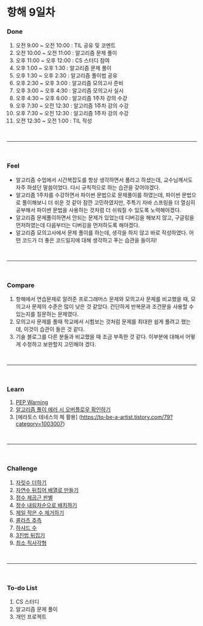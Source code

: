 # 항해 9일차

 ### Done
 1) 오전 9:00 ~ 오전 10:00 : TIL 공유 및 코멘트
 2) 오전 10:00 ~ 오전 11:00 : 알고리즘 문제 풀이
 3) 오후 11:00 ~ 오후 12:00 : CS 스터디 참여
 4) 오후 1:00 ~ 오후 1:30 : 알고리즘 문제 풀이
 5) 오후 1:30 ~ 오후 2:30 : 알고리즘 풀이법 공유
 6) 오후 2:30 ~ 오후 3:00 : 알고리즘 모의고사 준비
 7) 오후 3:00 ~ 오후 4:30 : 알고리즘 모의고사 실시
 8) 오후 4:30 ~ 오후 6:00 : 알고리즘 1주차 강의 수강
 9) 오후 7:30 ~ 오전 12:30 : 알고리즘 1주차 강의 수강
 9) 오후 7:30 ~ 오전 12:30 : 알고리즘 1주차 강의 수강
 10) 오전 12:30 ~ 오전 1:00 : TIL 작성

<br />
<hr>
<br />

### Feel
  * 알고리즘 수업에서 시간복잡도를 항상 생각하면서 풀라고 하셨는데, 교수님께서도 자주 하셨던 말씀이었다. 다시 규칙적으로 하는 습관을 갖어야겠다.
  * 알고리즘 1주차를 수강하면서 파이썬 문법으로 문제풀이를 하였는데, 파이썬 문법으로 풀이해보니 더 쉬운 것 같아 잠깐 고민하였지만, 주특기 자바 스프링을 더 열심히 공부해서 파이썬 문법을 사용하는 것처럼 더 쉬워질 수 있도록 노력해야겠다.
  * 알고리즘 문제풀이하면서 안되는 문제가 있었는데 디버깅을 해보지 않고, 구글링을 먼저하였는데 다음부터는 디버깅을 먼저하도록 해야겠다.
  * 알고리즘 모의고사에서 문제 풀이를 하는데, 생각을 하지 않고 바로 작성하였다. 어떤 코드가 더 좋은 코드일지에 대해 생각하고 푸는 습관을 들이자!
<br />
<hr>
<br />

### Compare
  1. 항해에서 연습문제로 알려준 프로그래머스 문제와 모의고사 문제를 비교했을 때, 모의고사 문제의 수준은 많이 낮은 것 같았다. 간단하게 반복문과 조건문을 사용할 수 있는지를 질문하는 문제였다. 
  2. 모의고사 문제를 풀때 학교에서 시험보는 것처럼 문제를 최대한 쉽게 풀려고 했는데, 이것이 습관이 들은 것 같다.
  3. 기술 블로그를 다른 분들과 비교했을 때 조금 부족한 것 같다. 이부분에 대해서 어떻게 수정하고 보완할지 고민해야 겠다.

<br />
<hr>
<br />

### Learn
  1. [PEP Warning ](https://github.com/bang-star/TIL/blob/main/python/Python%20PEP.md)
  2. [알고리즘 풀이 에러 시 오버플로우 확인하기](https://github.com/bang-star/TIL/blob/main/programming/check_Overflow.md)
  3. [에라토스 테네스의 체 활용] (https://to-be-a-artist.tistory.com/79?category=1003007)

<br />
<hr>
<br />

### Challenge
  1. [자릿수 더하기](https://to-be-a-artist.tistory.com/81)
  2. [자연수 뒤집어 배열로 만들기](https://to-be-a-artist.tistory.com/82)
  3. [정수 제곱근 판별](https://to-be-a-artist.tistory.com/83)
  4. [정수 내림차순으로 배치하기](https://to-be-a-artist.tistory.com/84)
  5. [제일 작은 수 제거하기](https://to-be-a-artist.tistory.com/85)
  6. [콜라츠 추측](https://to-be-a-artist.tistory.com/86)
  7. [하샤드 수](https://to-be-a-artist.tistory.com/87)
  8. [3진법 뒤집기](https://to-be-a-artist.tistory.com/88)
  9. [최소 직사각형](https://to-be-a-artist.tistory.com/89)

<br />
<hr>
<br />

### To-do List 
  1. CS 스터디
  2. 알고리즘 문제 풀이
  3. 개인 프로젝트
